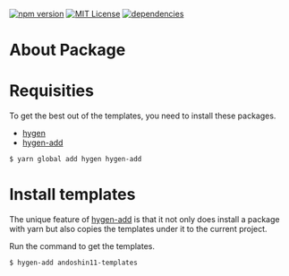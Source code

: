 [![npm version](https://img.shields.io/npm/v/hygen-andoshin11-templates.svg)](https://www.npmjs.com/package/hygen-andoshin11-templates)
[![MIT License](http://img.shields.io/badge/licence-MIT-blue.svg?style=flat)](LICENSE)
[![dependencies](https://david-dm.org/andoshin11/hygen-andoshin11-templates.svg)](package.json)

# About Package

# Requisities
To get the best out of the templates, you need to install these packages.

- [hygen](http://www.hygen.io/)
- [hygen-add](https://github.com/jondot/hygen-add)

```shell
$ yarn global add hygen hygen-add
```

# Install templates
The unique feature of [hygen-add](https://github.com/jondot/hygen-add) is that it not only does install a package with yarn but also copies the templates under it to the current project.

Run the command to get the templates.

```shell
$ hygen-add andoshin11-templates
```

